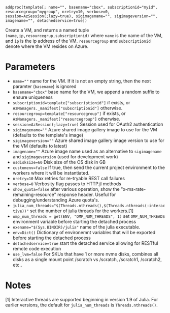 ```
addproc(template[; name="", basename="cbox", subscriptionid="myid", resourcegroup="mygroup", nretry=10, verbose=0, session=AzSession(;lazy=true), sigimagename="", sigimageversion="", imagename="", detachedservice=true])
```

Create a VM, and returns a named tuple `(name,ip,resourcegrup,subscriptionid)` where `name` is the name of the VM, and `ip` is the ip address of the VM. `resourcegroup` and `subscriptionid` denote where the VM resides on Azure.

# Parameters

  * `name=""` name for the VM.  If it is not an empty string, then the next paramter (`basename`) is ignored
  * `basename="cbox"` base name for the VM, we append a random suffix to ensure uniqueness
  * `subscriptionid=template["subscriptionid"]` if exists, or `AzManagers._manifest["subscriptionid"]` otherwise.
  * `resourcegroup=template["resourcegroup"]` if exists, or `AzManagers._manifest["resourcegroup"]` otherwise.
  * `session=AzSession(;lazy=true)` Session used for OAuth2 authentication
  * `sigimagename=""` Azure shared image gallery image to use for the VM (defaults to the template's image)
  * `sigimageversion=""` Azure shared image gallery image version to use for the VM (defaults to latest)
  * `imagename=""` Azure image name used as an alternative to `sigimagename` and `sigimageversion` (used for development work)
  * `osdisksize=60` Disk size of the OS disk in GB
  * `customenv=false` If true, then send the current project environment to the workers where it will be instantiated.
  * `nretry=10` Max retries for re-tryable REST call failures
  * `verbose=0` Verbosity flag passes to HTTP.jl methods
  * `show_quota=false` after various operation, show the "x-ms-rate-remaining-resource" response header.  Useful for debugging/understanding Azure quota's.
  * `julia_num_threads="$(Threads.nthreads(),$(Threads.nthreads(:interactive))"` set the number of julia threads for the workers.[1]
  * `omp_num_threads = get(ENV, "OMP_NUM_THREADS", 1)` set `OMP_NUM_THREADS` environment variable before starting the detached process
  * `exename="$(Sys.BINDIR)/julia"` name of the julia executable.
  * `env=Dict()` Dictionary of environemnt variables that will be exported before starting the detached process
  * `detachedservice=true` start the detached service allowing for RESTful remote code execution
  * `use_lvm=false` For SKUs that have 1 or more nvme disks, combines all disks as a single mount point /scratch vs /scratch, /scratch1, /scratch2, etc..

# Notes

[1] Interactive threads are supported beginning in version 1.9 of Julia.  For earlier versions, the default for `julia_num_threads` is `Threads.nthreads()`.
